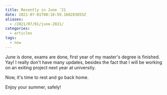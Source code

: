 ```yaml
---
title: Recently in June '21
date: 2021-07-01T08:10:59.168283855Z
aliases:
  - /2021/07/01/june-2021/
categories:
  - articles
tags:
  - now
---
```


June is done, exams are done, first year of my master's degree is finished. Yay! I really don't have many updates, besides the fact that I will be working on an exiting project next year at university.

<!--more-->

Now, it's time to rest and go back home.

Enjoy your summer, safely!
